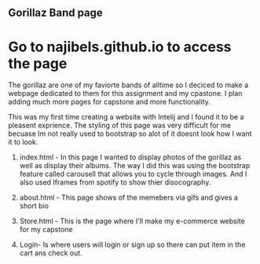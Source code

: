 ## Gorillaz Band page

# Go to najibels.github.io to access the page


The gorillaz are one of my faviorte bands of alltime so I deciced to make a webpage dedicated to them for this assignment and my cpastone. I plan adding much more pages for capstone and more functionality.

This was my first time creating a website with Intelij and I found it to be a pleasent exprience. The styling of this page was very difficult for me becuase Im not really used to bootstrap so alot of it doesnt look how I want it to look.


1. index.html -   In this page I wanted to display photos of the gorillaz as well as display their albums. The way I did this was using the bootstrap feature called carousell that allows you to cycle through images. And I also used Iframes from spotify to show thier disocography.

2. about.html - This page shows of the memebers via gifs and gives a short bio

3. Store.html - This is the page where I'll make my e-commerce website for my capstone

4. Login- Is where users will login or sign up so there can put item in the cart ans check out.

